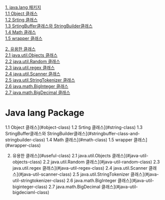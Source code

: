 [1. java.lang 패키지](#java-lang-package)        
[1.1 Object 클래스](#object-class)            
[1.2 Srting 클래스](#string-class)                
[1.3 SrtingBuffer클래스와 StringBuilder클래스](#stringbuffer-class-and-stringbuilder-class)                   
[1.4 Math 클래스](#math-class)              
[1.5 wrapper 클래스](#wrapper-class)              

[2. 유용한 클래스](#useful-class)               
[2.1 java.util.Objects 클래스](#java-util-objects-class)             
[2.2 java.util.Random 클래스](#java-util-random-class)          
[2.3 java.util.regex 클래스](#java-util-regex-class)            
[2.4 java.util.Scanner 클래스](#java-util-scanner-class)             
[2.5 java.util.StringTokenizer 클래스](#java-util-stringtokenizer-class)             
[2.6 java.math.BigInteger 클래스](#java-util-biginteger-class)             
[2.7 java.math.BigDecimal 클래스](#java-util-bigdeciaml-class)          

# Java lang Package

1.1 Object 클래스](#object-class)
1.2 Srting 클래스](#string-class)
1.3 SrtingBuffer클래스와 StringBuilder클래스](#stringbuffer-class-and-stringbuilder-class)
1.4 Math 클래스](#math-class)
1.5 wrapper 클래스](#wrapper-class)

2. 유용한 클래스](#useful-class)
2.1 java.util.Objects 클래스](#java-util-objects-class)
2.2 java.util.Random 클래스](#java-util-random-class)
2.3 java.util.regex 클래스](#java-util-regex-class)
2.4 java.util.Scanner 클래스](#java-util-scanner-class)
2.5 java.util.StringTokenizer 클래스](#java-util-stringtokenizer-class)
2.6 java.math.BigInteger 클래스](#java-util-biginteger-class)
2.7 java.math.BigDecimal 클래스](#java-util-bigdeciaml-class)
